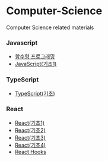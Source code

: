 # Computer-Science
Computer Science related materials


### Javascript
- [함수형 프로그래밍](https://github.com/yonghun16/Study/tree/main/FrontEnd/Fast_campus/javascript_master/00.%ED%95%A8%EC%88%98%ED%98%95_%ED%94%84%EB%A1%9C%EA%B7%B8%EB%9E%98%EB%B0%8D)
- [JavaScript(기초1)](https://github.com/yonghun16/Study/tree/main/FrontEnd/Super_coding/javascript)

### TypeScript
- [TypeScript(기초)](https://github.com/yonghun16/Study/tree/main/FrontEnd/Nomad_coders/typescript(blockchain))

### React
- [React(기초1)](https://github.com/yonghun16/Computer-Science/tree/main/React)
- [React(기초2)](https://github.com/yonghun16/Study/tree/main/FrontEnd/Nomad_coders/react/docs)
- [React(기초3)](https://github.com/yonghun16/Study/tree/main/FrontEnd/Super_coding/react/documents)
- [React(기초4)](https://github.com/yonghun16/Study/tree/main/FrontEnd/Nomad_coders/react_master/docs)
- [React Hooks](https://github.com/yonghun16/Study/tree/main/FrontEnd/Nomad_coders/react-hooks/docs)



